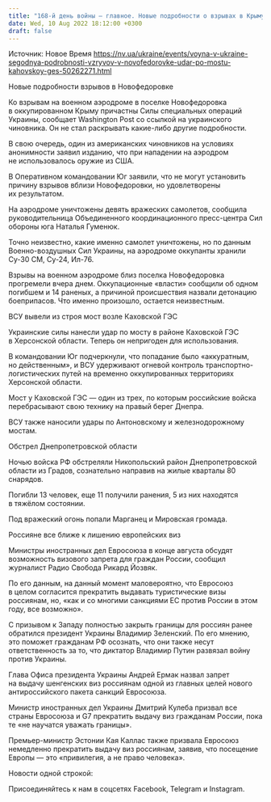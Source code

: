 ```yaml
---
title: "168-й день войны — главное. Новые подробности о взрывах в Крыму, мост возле Каховской ГЭС выведен из строя, атака РФ на Никополский район"
date: Wed, 10 Aug 2022 18:12:00 +0300
draft: false
---
```

Источник: Новое Время https://nv.ua/ukraine/events/voyna-v-ukraine-segodnya-podrobnosti-vzryvov-v-novofedorovke-udar-po-mostu-kahovskoy-ges-50262271.html


Новые подробности взрывов в Новофедоровке

Ко взрывам на военном аэродроме в поселке Новофедоровка в оккупированном Крыму причастны Силы специальных операций Украины, сообщает Washington Post со ссылкой на украинского чиновника. Он не стал раскрывать какие-либо другие подробности.

В свою очередь, один из американских чиновников на условиях анонимности заявил изданию, что при нападении на аэродром не использовалось оружие из США.

В Оперативном командовании Юг заявили, что не могут установить причину взрывов вблизи Новофедоровки, но удовлетворены их результатом.

На аэродроме уничтожены девять вражеских самолетов, сообщила руководительница Объединенного координационного пресс-центра Сил обороны юга Наталья Гуменюк.

Точно неизвестно, какие именно самолет уничтожены, но по данным Военно-воздушных Сил Украины, на аэродроме оккупанты хранили Су-30 СМ, Су-24, Ил-76.

Взрывы на военном аэродроме близ поселка Новофедоровка прогремели вчера днем. Оккупационные «власти» сообщили об одном погибшем и 14 раненых, а причиной происшествия назвали детонацию боеприпасов. Что именно произошло, остается неизвестным.

ВСУ вывели из строя мост возле Каховской ГЭС

Украинские силы нанесли удар по мосту в районе Каховской ГЭС в Херсонской области. Теперь он непригоден для использования.

В командовании Юг подчеркнули, что попадание было «аккуратным, но действенным», и ВСУ удерживают огневой контроль транспортно-логистических путей на временно оккупированных территориях Херсонской области.

Мост у Каховской ГЭС — один из трех, по которым российские войска перебрасывают свою технику на правый берег Днепра.

ВСУ также наносили удары по Антоновскому и железнодорожному мостам.



Обстрел Днепропетровской области

Ночью войска РФ обстреляли Никопольский район Днепропетровской области из Градов, сознательно направив на жилые кварталы 80 снарядов.

Погибли 13 человек, еще 11 получили ранения, 5 из них находятся в тяжёлом состоянии.

Под вражеский огонь попали Марганец и Мировская громада.

Россияне все ближе к лишению европейских виз

Министры иностранных дел Евросоюза в конце августа обсудят возможность визового запрета для граждан России, сообщил журналист Радио Свобода Рикард Йозвяк.



По его данным, на данный момент маловероятно, что Евросоюз в целом согласится прекратить выдавать туристические визы россиянам, но, «как и со многими санкциями ЕС против России в этом году, все возможно».

С призывом к Западу полностью закрыть границы для россиян ранее обратился президент Украины Владимир Зеленский. По его мнению, это поможет гражданам РФ осознать, что они также несут ответственность за то, что диктатор Владимир Путин развязал войну против Украины.

Глава Офиса президента Украины Андрей Ермак назвал запрет на выдачу шенгенских виз россиянам одной из главных целей нового антироссийского пакета санкций Евросоюза.

Министр иностранных дел Украины Дмитрий Кулеба призвал все страны Евросоюза и G7 прекратить выдачу виз гражданам России, пока те «не научатся уважать границы».

Премьер-министр Эстонии Кая Каллас также призвала Евросоюз немедленно прекратить выдачу виз россиянам, заявив, что посещение Европы — это «привилегия, а не право человека».

Новости одной строкой:

Присоединяйтесь к нам в соцсетях Facebook, Telegram и Instagram.
